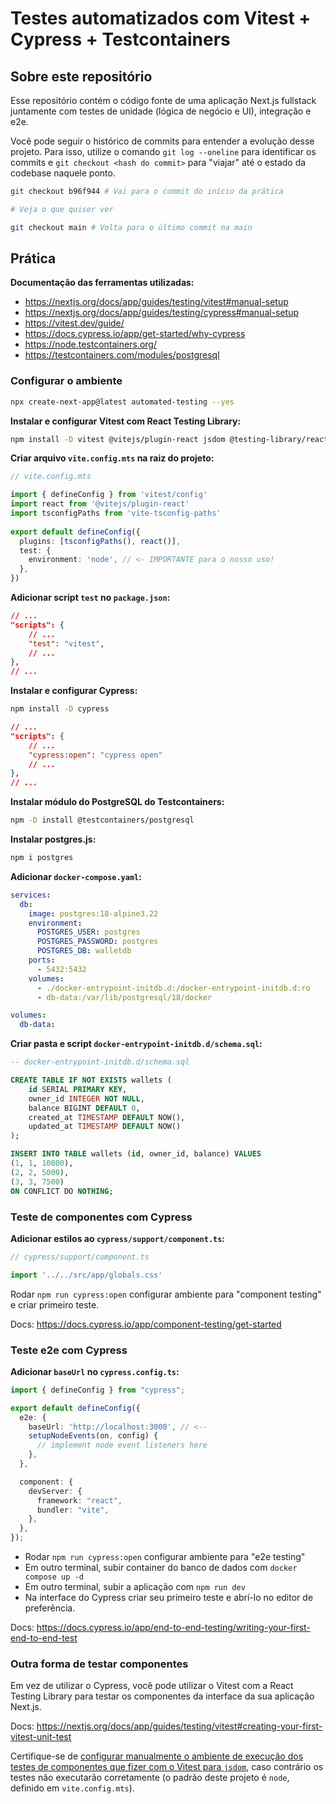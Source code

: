 # Testes automatizados com Vitest + Cypress + Testcontainers

## Sobre este repositório

Esse repositório contém o código fonte de uma aplicação Next.js fullstack juntamente com testes de unidade (lógica de negócio e UI), integração e e2e.

Você pode seguir o histórico de commits para entender a evolução desse projeto. Para isso, utilize o comando `git log --oneline` para identificar os commits e `git checkout <hash do commit>` para "viajar" até o estado da codebase naquele ponto.

```sh
git checkout b96f944 # Vai para o commit do início da prática

# Veja o que quiser ver

git checkout main # Volta para o último commit na main
```

## Prática

**Documentação das ferramentas utilizadas:**

- https://nextjs.org/docs/app/guides/testing/vitest#manual-setup
- https://nextjs.org/docs/app/guides/testing/cypress#manual-setup
- https://vitest.dev/guide/
- https://docs.cypress.io/app/get-started/why-cypress
- https://node.testcontainers.org/
- https://testcontainers.com/modules/postgresql

### Configurar o ambiente

```sh
npx create-next-app@latest automated-testing --yes
```

**Instalar e configurar Vitest com React Testing Library:**

```sh
npm install -D vitest @vitejs/plugin-react jsdom @testing-library/react @testing-library/dom vite-tsconfig-paths
```

**Criar arquivo `vite.config.mts` na raiz do projeto:**

```ts
// vite.config.mts

import { defineConfig } from 'vitest/config'
import react from '@vitejs/plugin-react'
import tsconfigPaths from 'vite-tsconfig-paths'
 
export default defineConfig({
  plugins: [tsconfigPaths(), react()],
  test: {
    environment: 'node', // <- IMPORTANTE para o nosso uso!
  },
})
```

**Adicionar script `test` no `package.json`:**

```json
// ...
"scripts": {
	// ...
	"test": "vitest",
	// ...
},
// ...
```

**Instalar e configurar Cypress:**

```sh
npm install -D cypress
```

```json
// ...
"scripts": {
	// ...
    "cypress:open": "cypress open"
	// ...
},
// ...
```

**Instalar módulo do PostgreSQL do Testcontainers:**

```sh
npm -D install @testcontainers/postgresql
```

**Instalar postgres.js:**

```sh
npm i postgres
```

**Adicionar `docker-compose.yaml`:**

```yaml
services:
  db:
    image: postgres:18-alpine3.22
    environment:
      POSTGRES_USER: postgres
      POSTGRES_PASSWORD: postgres
      POSTGRES_DB: walletdb
    ports:
      - 5432:5432
    volumes:
      - ./docker-entrypoint-initdb.d:/docker-entrypoint-initdb.d:ro
      - db-data:/var/lib/postgresql/18/docker

volumes:
  db-data:
```

**Criar pasta  e script `docker-entrypoint-initdb.d/schema.sql`:**

```sql
-- docker-entrypoint-initdb.d/schema.sql

CREATE TABLE IF NOT EXISTS wallets (
    id SERIAL PRIMARY KEY,
    owner_id INTEGER NOT NULL,
    balance BIGINT DEFAULT 0,
    created_at TIMESTAMP DEFAULT NOW(),
    updated_at TIMESTAMP DEFAULT NOW()
);

INSERT INTO TABLE wallets (id, owner_id, balance) VALUES
(1, 1, 10000),
(2, 2, 5000),
(3, 3, 7500)
ON CONFLICT DO NOTHING;
```

### Teste de componentes com Cypress

**Adicionar estilos ao `cypress/support/component.ts`:**

```ts
// cypress/support/component.ts

import '../../src/app/globals.css'
```

Rodar `npm run cypress:open` configurar ambiente para "component testing" e criar primeiro teste.

Docs: https://docs.cypress.io/app/component-testing/get-started

### Teste e2e com Cypress

**Adicionar `baseUrl` no `cypress.config.ts`:**

```ts
import { defineConfig } from "cypress";

export default defineConfig({
  e2e: {
    baseUrl: 'http://localhost:3000', // <--
    setupNodeEvents(on, config) {
      // implement node event listeners here
    },
  },

  component: {
    devServer: {
      framework: "react",
      bundler: "vite",
    },
  },
});
```

- Rodar `npm run cypress:open` configurar ambiente para "e2e testing"
- Em outro terminal, subir container do banco de dados com `docker compose up -d`
- Em outro terminal, subir a aplicação com `npm run dev`
- Na interface do Cypress criar seu primeiro teste e abrí-lo no editor de preferência.

Docs: https://docs.cypress.io/app/end-to-end-testing/writing-your-first-end-to-end-test

### Outra forma de testar componentes

Em vez de utilizar o Cypress, você pode utilizar o Vitest com a React Testing Library para testar os componentes da interface da sua aplicação Next.js.

Docs: https://nextjs.org/docs/app/guides/testing/vitest#creating-your-first-vitest-unit-test

Certifique-se de [configurar manualmente o ambiente de execução dos testes de componentes que fizer com o Vitest para `jsdom`](https://vitest.dev/guide/environment.html#environments-for-specific-files), caso contrário os testes não executarão corretamente (o padrão deste projeto é `node`, definido em `vite.config.mts`).
